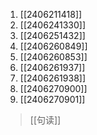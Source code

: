 1. [[2406211418]]
2. [[2406241330]]
3. [[2406251432]]
4. [[2406260849]]
5. [[2406260853]]
6. [[2406261937]]
7. [[2406261938]]
8. [[2406270900]]
9. [[2406270901]]

>[[句读]]